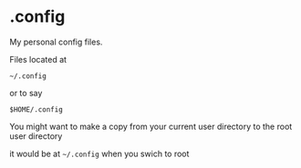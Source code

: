 # .config
My personal config files.

Files located at 

`~/.config`

 or to say 
 
`$HOME/.config`

You might want to make a copy from your current user directory to the root user directory

it would be at `~/.config` when you swich to root
